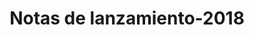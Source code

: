 ﻿---
title: Notas de lanzamiento-2018
type: docs
weight: 30
url: /es/net/release-notes-2018/
description: Las notas de lanzamiento de Aspose.3D publicadas en 2018.
---
